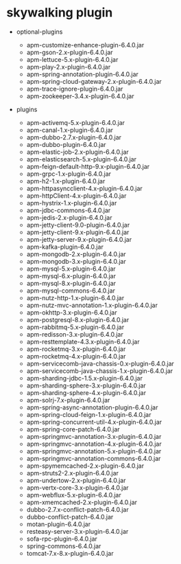 # skywalking plugin

- optional-plugins
  - apm-customize-enhance-plugin-6.4.0.jar
  - apm-gson-2.x-plugin-6.4.0.jar
  - apm-lettuce-5.x-plugin-6.4.0.jar
  - apm-play-2.x-plugin-6.4.0.jar
  - apm-spring-annotation-plugin-6.4.0.jar
  - apm-spring-cloud-gateway-2.x-plugin-6.4.0.jar
  - apm-trace-ignore-plugin-6.4.0.jar
  - apm-zookeeper-3.4.x-plugin-6.4.0.jar

- plugins
  - apm-activemq-5.x-plugin-6.4.0.jar
  - apm-canal-1.x-plugin-6.4.0.jar
  - apm-dubbo-2.7.x-plugin-6.4.0.jar
  - apm-dubbo-plugin-6.4.0.jar
  - apm-elastic-job-2.x-plugin-6.4.0.jar
  - apm-elasticsearch-5.x-plugin-6.4.0.jar
  - apm-feign-default-http-9.x-plugin-6.4.0.jar
  - apm-grpc-1.x-plugin-6.4.0.jar
  - apm-h2-1.x-plugin-6.4.0.jar
  - apm-httpasyncclient-4.x-plugin-6.4.0.jar
  - apm-httpClient-4.x-plugin-6.4.0.jar
  - apm-hystrix-1.x-plugin-6.4.0.jar
  - apm-jdbc-commons-6.4.0.jar
  - apm-jedis-2.x-plugin-6.4.0.jar
  - apm-jetty-client-9.0-plugin-6.4.0.jar
  - apm-jetty-client-9.x-plugin-6.4.0.jar
  - apm-jetty-server-9.x-plugin-6.4.0.jar
  - apm-kafka-plugin-6.4.0.jar
  - apm-mongodb-2.x-plugin-6.4.0.jar
  - apm-mongodb-3.x-plugin-6.4.0.jar
  - apm-mysql-5.x-plugin-6.4.0.jar
  - apm-mysql-6.x-plugin-6.4.0.jar
  - apm-mysql-8.x-plugin-6.4.0.jar
  - apm-mysql-commons-6.4.0.jar
  - apm-nutz-http-1.x-plugin-6.4.0.jar
  - apm-nutz-mvc-annotation-1.x-plugin-6.4.0.jar
  - apm-okhttp-3.x-plugin-6.4.0.jar
  - apm-postgresql-8.x-plugin-6.4.0.jar
  - apm-rabbitmq-5.x-plugin-6.4.0.jar
  - apm-redisson-3.x-plugin-6.4.0.jar
  - apm-resttemplate-4.3.x-plugin-6.4.0.jar
  - apm-rocketmq-3.x-plugin-6.4.0.jar
  - apm-rocketmq-4.x-plugin-6.4.0.jar
  - apm-servicecomb-java-chassis-0.x-plugin-6.4.0.jar
  - apm-servicecomb-java-chassis-1.x-plugin-6.4.0.jar
  - apm-sharding-jdbc-1.5.x-plugin-6.4.0.jar
  - apm-sharding-sphere-3.x-plugin-6.4.0.jar
  - apm-sharding-sphere-4.x-plugin-6.4.0.jar
  - apm-solrj-7.x-plugin-6.4.0.jar
  - apm-spring-async-annotation-plugin-6.4.0.jar
  - apm-spring-cloud-feign-1.x-plugin-6.4.0.jar
  - apm-spring-concurrent-util-4.x-plugin-6.4.0.jar
  - apm-spring-core-patch-6.4.0.jar
  - apm-springmvc-annotation-3.x-plugin-6.4.0.jar
  - apm-springmvc-annotation-4.x-plugin-6.4.0.jar
  - apm-springmvc-annotation-5.x-plugin-6.4.0.jar
  - apm-springmvc-annotation-commons-6.4.0.jar
  - apm-spymemcached-2.x-plugin-6.4.0.jar
  - apm-struts2-2.x-plugin-6.4.0.jar
  - apm-undertow-2.x-plugin-6.4.0.jar
  - apm-vertx-core-3.x-plugin-6.4.0.jar
  - apm-webflux-5.x-plugin-6.4.0.jar
  - apm-xmemcached-2.x-plugin-6.4.0.jar
  - dubbo-2.7.x-conflict-patch-6.4.0.jar
  - dubbo-conflict-patch-6.4.0.jar
  - motan-plugin-6.4.0.jar
  - resteasy-server-3.x-plugin-6.4.0.jar
  - sofa-rpc-plugin-6.4.0.jar
  - spring-commons-6.4.0.jar
  - tomcat-7.x-8.x-plugin-6.4.0.jar